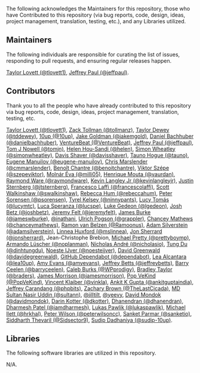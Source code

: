 The following acknowledges the Maintainers for this repository, those who have Contributed to this repository (via bug reports, code, design, ideas, project management, translation, testing, etc.), and any Libraries utilized.

## Maintainers

The following individuals are responsible for curating the list of issues, responding to pull requests, and ensuring regular releases happen.

[Taylor Lovett (@tlovett1)](https://github.com/tlovett1), [Jeffrey Paul (@jeffpaul)](https://github.com/jeffpaul).

## Contributors

Thank you to all the people who have already contributed to this repository via bug reports, code, design, ideas, project management, translation, testing, etc.

[Taylor Lovett (@tlovett1)](https://github.com/tlovett1), [Zack Tollman (@tollmanz)](https://github.com/tollmanz), [Taylor Dewey (@tddewey)](https://github.com/tddewey), [10up (@10up)](https://github.com/10up), [Jake Goldman (@jakemgold)](https://github.com/jakemgold), [Daniel Bachhuber (@danielbachhuber)](https://github.com/danielbachhuber), [VentureBeat (@VentureBeat)](https://github.com/VentureBeat), [Jeffrey Paul (@jeffpaul)](https://github.com/jeffpaul), [Tom J Nowell (@tomjn)](https://github.com/tomjn), [Helen Hou-Sandi (@helen)](https://github.com/helen), [Simon Wheatley (@simonwheatley)](https://github.com/simonwheatley), [Davis Shaver (@davisshaver)](https://github.com/davisshaver), [Tauno Hogue (@tauno)](https://github.com/tauno), [Eugene Manuilov (@eugene-manuilov)](https://github.com/eugene-manuilov), [Chris Marslender (@cmmarslender)](https://github.com/cmmarslender), [Benoît Chantre (@benoitchantre)](https://github.com/benoitchantre), [Viktor Szépe (@szepeviktor)](https://github.com/szepeviktor), [Molnár Éva (@milli05)](https://github.com/milli05), [Henrique Mouta (@vaurdan)](https://github.com/vaurdan), [Raymond Ware (@raymondware)](https://github.com/raymondware), [Kevin Langley Jr (@kevinlangleyjr)](https://github.com/kevinlangleyjr), [Justin Sternberg (@jtsternberg)](https://github.com/jtsternberg), [Francesco Laffi (@francescolaffi)](https://github.com/francescolaffi), [Scott Walkinshaw (@swalkinshaw)](https://github.com/swalkinshaw), [Rebecca Hum (@rebeccahum)](https://github.com/rebeccahum), [Peter Sorensen (@psorensen)](https://github.com/psorensen), [Tyrel Kelsey (@ninnypants)](https://github.com/ninnypants), [Lucy Tomás (@lucymtc)](https://github.com/lucymtc), [Luca Speranza (@lucspe)](https://github.com/lucspe), [Luke Gedeon (@lgedeon)](https://github.com/lgedeon), [Josh Betz (@joshbetz)](https://github.com/joshbetz), [Jeremy Felt (@jeremyfelt)](https://github.com/jeremyfelt), [James Burke (@jameswburke)](https://github.com/jameswburke), [@inathani](https://github.com/inathani), [Ulrich Pogson (@grappler)](https://github.com/grappler), [Chancey Mathews (@chanceymathews)](https://github.com/chanceymathews), [Ramon van Belzen (@Ramoonus)](https://github.com/Ramoonus), [Adam Silverstein (@adamsilverstein)](https://github.com/adamsilverstein), [Linnea Huxford (@mslinnea)](https://github.com/mslinnea), [Jon Sherrard (@jonsherrard)](https://github.com/jonsherrard), Jean-Christophe Brebion, [Michael Pretty (@prettyboymp)](https://github.com/prettyboymp), [Armando Lüscher (@noplanman)](https://github.com/noplanman), [Nícholas André (@nicholasio)](https://github.com/nicholasio), [Tung Du (@dinhtungdu)](https://github.com/dinhtungdu), [Noeste IJver (@noesteijver)](https://github.com/noesteijver), [David Greenwald (@davidegreenwald)](https://github.com/davidegreenwald), [GitHub Dependabot (@dependabot)](https://github.com/apps/dependabot), [Lea Alcantara (@lea10up)](https://github.com/lea10up), [Amy Evans (@amyevans)](https://github.com/amyevans), [Jeffrey Betts (@jeffreybetts)](https://github.com/jeffreybetts), [Barry Ceelen (@barryceelen)](https://github.com/barryceelen), [Caleb Burks (@WPprodigy)](https://github.com/WPprodigy), [Bradley Taylor (@braders)](https://github.com/braders), [James Morrison (@jamesmorrison)](https://github.com/jamesmorrison), [Pop VeKind (@PopVeKind)](https://github.com/PopVeKind), [Vincent Klaiber (@vinkla)](https://github.com/vinkla), [Ankit K Gupta (@ankitguptaindia)](https://github.com/ankitguptaindia), [Jeffrey Carandang (@phpbits)](https://github.com/phpbits), [Zachary Brown (@TheLastCicada)](https://github.com/TheLastCicada), [MD Sultan Nasir Uddin (@sultann)](https://github.com/sultann), [@jilltilt](https://github.com/jilltilt), [@yeevy](https://github.com/yeevy), [David Mondok (@davidmondok)](https://github.com/davidmondok), [Darin Kotter (@dkotter)](https://github.com/dkotter), [Dhanendran (@dhanendran)](https://github.com/dhanendran), [Dharmesh Patel (@iamdharmesh)](https://github.com/iamdharmesh), [Lukas Pawlik (@lukaspawlik)](https://github.com/lukaspawlik), [Michael Ilett (@hrkhal)](https://github.com/hrkhal), [Peter Wilson (@peterwilsoncc)](https://github.com/peterwilsoncc), [Sanket Parmar (@sanketio)](https://github.com/sanketio), [Siddharth Thevaril (@Sidsector9)](https://github.com/Sidsector9), [Sudip Dadhaniya (@sudip-10up)](https://github.com/sudip-10up).

## Libraries

The following software libraries are utilized in this repository.

N/A.
